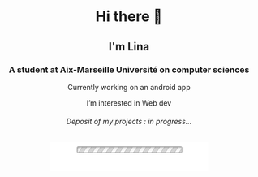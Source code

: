 <h1 align="center"> Hi there 👋</h1>

<h2 align="center">I'm Lina</h2>
<h3 align="center">A student at Aix-Marseille Université on computer sciences</h3>
<p align="center">Currently working on an android app</p>
<p align="center">I’m interested in Web dev</p>



<h6 align="center">Deposit of my projects : in progress...</h6>
<p align="center" ><img src="https://raw.githubusercontent.com/LinaAitr/LinaAitr/main/progress_bar.gif"></p>
<!--
**LinaAitr/LinaAitr** is a ✨ _special_ ✨ repository because its `README.md` (this file) appears on your GitHub profile.

Here are some ideas to get you started:

- 🔭 I’m currently working on ...
- 🌱 I’m currently learning ...
- 👯 I’m looking to collaborate on ...
- 🤔 I’m looking for help with ...
- 💬 Ask me about ...
- 📫 How to reach me: ...
- 😄 Pronouns: ...
- ⚡ Fun fact: ...
-->

